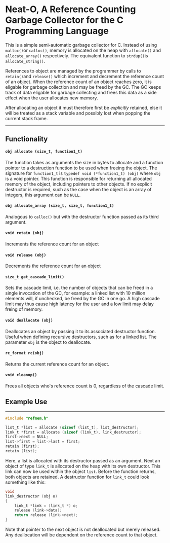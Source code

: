 # Neat-O, A Reference Counting Garbage Collector for the C Programming Language

This is a simple semi-automatic garbage collector for C. Instead of using `malloc()`or `calloc()`, memory is allocated on the heap with `allocate()` and `allocate_array()` respectively. The equivalent function to `strdup()`is `allocate_string()`.

References to object are managed by the programmer by calls to `retain()`and `release()` which increment and decrement the reference count of an object. When the reference count of an object reaches zero, it is eligable for garbage collection and may be freed by the GC. The GC keeps track of data eligable for garbage collecting and frees this data as a side effect when the user allocates new memory.

After allocating an object it must therefore first be *explicitly* retained, else it will be treated as a stack variable and possibly lost when popping the current stack frame.

---

## Functionality

#### `obj allocate (size_t, function1_t)`

The function takes as arguments the size in bytes to allocate and a function pointer to a destruction function to be used when freeing the object. The signature for `function1_t` is `typedef void (*function1_t) (obj)` where `obj` is a void pointer. This function is responsible for returning all allocated memory of the object, including pointers to other objects. If no explicit destructor is required, such as the case when the object is an array of integers, this argument can be `NULL`.


#### `obj allocate_array (size_t, size_t, function1_t)`

Analogous to `calloc()` but with the destructor function passed as its third argument.


#### `void retain (obj)`

Increments the reference count for an object


#### `void release (obj)`

Decrements the reference count for an object


#### `size_t get_cascade_limit()`

Sets the cascade limit, i.e. the number of objects that can be freed in a single invocation of the GC, for example: a linked list with 10 million elements will, if unchecked, be freed by the GC in one go. A high cascade limit may thus cause high latency for the user and a low limit may delay freing of memory.


#### `void deallocate (obj)`

Deallocates an object by passing it to its associated destructor function. Useful when defining recursive destructors, such as for a linked list. The parameter `obj` is the object to deallocate.


#### `rc_format rc(obj)`

Returns the current reference count for an object.


#### `void cleanup()`

Frees all objects who's reference count is 0, regardless of the cascade limit.

## Example Use

---

```C
#include "refmem.h"

list_t *list = allocate (sizeof (list_t), list_destructor);
link_t *first = allocate (sizeof (link_t), link_destructor);
first->next = NULL;
list->first = list->last = first;
retain (first);
retain (list);
```

Here, a list is allocated with its destructor passed as an argument. Next an object of type `link_t` is allocated on the heap with its own destructor. This link can now be used within the object `list`. Before the function returns, both objects are retained. A destructor function for `link_t` could look something like this:

```C
void
link_destructor (obj o)
{
    link_t *link = (link_t *) o;
    release (link->data);
    return release (link->next);
}
```

Note that pointer to the next object is not deallocated but merely released. Any deallocation will be dependent on the reference count to that object.
